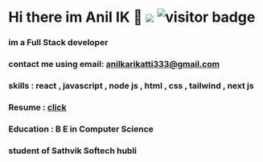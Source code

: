 # Hi there im Anil IK 👋                                                          ![](https://komarev.com/ghpvc/?username=anilikarikatti&color=green)  ![visitor badge](https://visitor-badge.glitch.me/badge?page_id=anilikarikatti.visitor-badge&left_text=MyPageVisitors)



### im a Full Stack developer 

### contact me using email: anilkarikatti333@gmail.com

### skills : react , javascript , node js , html , css , tailwind , next js

### Resume : [click]( https://anilikarikatti.github.io/resume/)

### Education : B E in Computer Science

### student of Sathvik Softech hubli 
